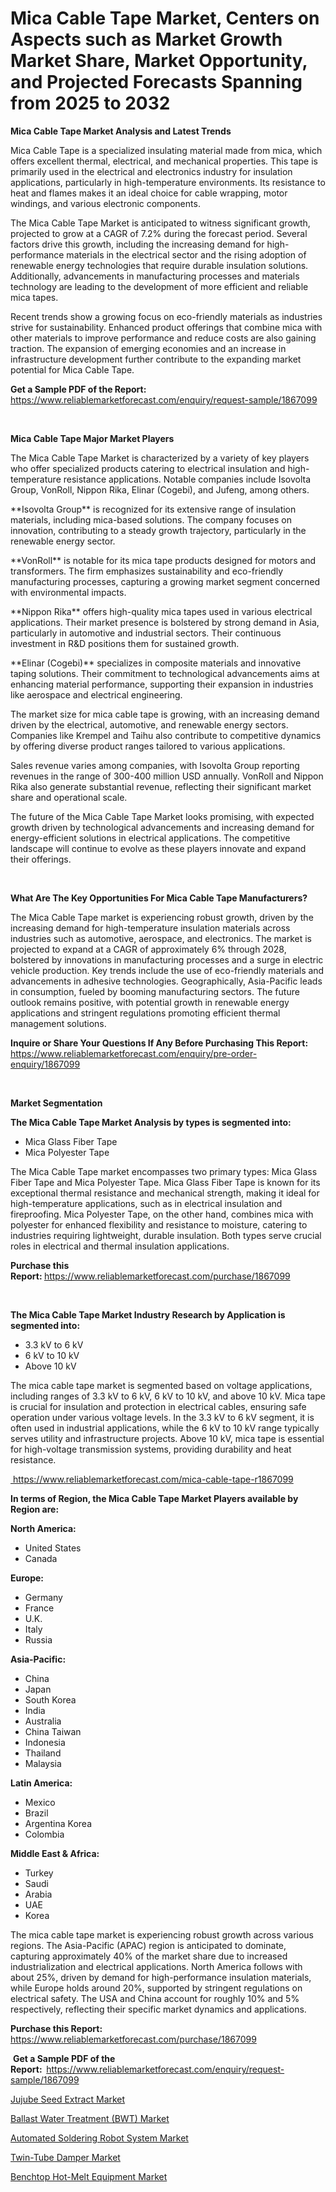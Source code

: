 <p><h1>Mica Cable Tape Market, Centers on Aspects such as Market Growth Market Share, Market Opportunity, and Projected Forecasts Spanning from 2025 to 2032</h1></p><p><strong>Mica Cable Tape Market Analysis and Latest Trends</strong></p>
<p><p>Mica Cable Tape is a specialized insulating material made from mica, which offers excellent thermal, electrical, and mechanical properties. This tape is primarily used in the electrical and electronics industry for insulation applications, particularly in high-temperature environments. Its resistance to heat and flames makes it an ideal choice for cable wrapping, motor windings, and various electronic components.</p><p>The Mica Cable Tape Market is anticipated to witness significant growth, projected to grow at a CAGR of 7.2% during the forecast period. Several factors drive this growth, including the increasing demand for high-performance materials in the electrical sector and the rising adoption of renewable energy technologies that require durable insulation solutions. Additionally, advancements in manufacturing processes and materials technology are leading to the development of more efficient and reliable mica tapes.</p><p>Recent trends show a growing focus on eco-friendly materials as industries strive for sustainability. Enhanced product offerings that combine mica with other materials to improve performance and reduce costs are also gaining traction. The expansion of emerging economies and an increase in infrastructure development further contribute to the expanding market potential for Mica Cable Tape.</p></p>
<p><strong>Get a Sample PDF of the Report:&nbsp;</strong> <a href="https://www.reliablemarketforecast.com/enquiry/request-sample/1867099?utm_campaign=2219&utm_medium=2&utm_source=Github&utm_content=ia&utm_term=31012025&utm_id=mica-cable-tape">https://www.reliablemarketforecast.com/enquiry/request-sample/1867099</a></p>
<p>&nbsp;</p>
<p><strong>Mica Cable Tape Major Market Players</strong></p>
<p><p>The Mica Cable Tape Market is characterized by a variety of key players who offer specialized products catering to electrical insulation and high-temperature resistance applications. Notable companies include Isovolta Group, VonRoll, Nippon Rika, Elinar (Cogebi), and Jufeng, among others.</p><p>**Isovolta Group** is recognized for its extensive range of insulation materials, including mica-based solutions. The company focuses on innovation, contributing to a steady growth trajectory, particularly in the renewable energy sector.</p><p>**VonRoll** is notable for its mica tape products designed for motors and transformers. The firm emphasizes sustainability and eco-friendly manufacturing processes, capturing a growing market segment concerned with environmental impacts.</p><p>**Nippon Rika** offers high-quality mica tapes used in various electrical applications. Their market presence is bolstered by strong demand in Asia, particularly in automotive and industrial sectors. Their continuous investment in R&D positions them for sustained growth.</p><p>**Elinar (Cogebi)** specializes in composite materials and innovative taping solutions. Their commitment to technological advancements aims at enhancing material performance, supporting their expansion in industries like aerospace and electrical engineering.</p><p>The market size for mica cable tape is growing, with an increasing demand driven by the electrical, automotive, and renewable energy sectors. Companies like Krempel and Taihu also contribute to competitive dynamics by offering diverse product ranges tailored to various applications.</p><p>Sales revenue varies among companies, with Isovolta Group reporting revenues in the range of 300-400 million USD annually. VonRoll and Nippon Rika also generate substantial revenue, reflecting their significant market share and operational scale.</p><p>The future of the Mica Cable Tape Market looks promising, with expected growth driven by technological advancements and increasing demand for energy-efficient solutions in electrical applications. The competitive landscape will continue to evolve as these players innovate and expand their offerings.</p></p>
<p>&nbsp;</p>
<p><strong>What Are The Key Opportunities For Mica Cable Tape Manufacturers?</strong></p>
<p><p>The Mica Cable Tape market is experiencing robust growth, driven by the increasing demand for high-temperature insulation materials across industries such as automotive, aerospace, and electronics. The market is projected to expand at a CAGR of approximately 6% through 2028, bolstered by innovations in manufacturing processes and a surge in electric vehicle production. Key trends include the use of eco-friendly materials and advancements in adhesive technologies. Geographically, Asia-Pacific leads in consumption, fueled by booming manufacturing sectors. The future outlook remains positive, with potential growth in renewable energy applications and stringent regulations promoting efficient thermal management solutions.</p></p>
<p><strong>Inquire or Share Your Questions If Any Before Purchasing This Report:</strong> <a href="https://www.reliablemarketforecast.com/enquiry/pre-order-enquiry/1867099?utm_campaign=2219&utm_medium=2&utm_source=Github&utm_content=ia&utm_term=31012025&utm_id=mica-cable-tape">https://www.reliablemarketforecast.com/enquiry/pre-order-enquiry/1867099</a></p>
<p>&nbsp;</p>
<p><strong>Market Segmentation</strong></p>
<p><strong>The Mica Cable Tape Market Analysis by types is segmented into:</strong></p>
<p><ul><li>Mica Glass Fiber Tape</li><li>Mica Polyester Tape</li></ul></p>
<p><p>The Mica Cable Tape market encompasses two primary types: Mica Glass Fiber Tape and Mica Polyester Tape. Mica Glass Fiber Tape is known for its exceptional thermal resistance and mechanical strength, making it ideal for high-temperature applications, such as in electrical insulation and fireproofing. Mica Polyester Tape, on the other hand, combines mica with polyester for enhanced flexibility and resistance to moisture, catering to industries requiring lightweight, durable insulation. Both types serve crucial roles in electrical and thermal insulation applications.</p></p>
<p><strong>Purchase this Report:&nbsp;</strong><a href="https://www.reliablemarketforecast.com/purchase/1867099?utm_campaign=2219&utm_medium=2&utm_source=Github&utm_content=ia&utm_term=31012025&utm_id=mica-cable-tape">https://www.reliablemarketforecast.com/purchase/1867099</a></p>
<p>&nbsp;</p>
<p><strong>The Mica Cable Tape Market Industry Research by Application is segmented into:</strong></p>
<p><ul><li>3.3 kV to 6 kV</li><li>6 kV to 10 kV</li><li>Above 10 kV</li></ul></p>
<p><p>The mica cable tape market is segmented based on voltage applications, including ranges of 3.3 kV to 6 kV, 6 kV to 10 kV, and above 10 kV. Mica tape is crucial for insulation and protection in electrical cables, ensuring safe operation under various voltage levels. In the 3.3 kV to 6 kV segment, it is often used in industrial applications, while the 6 kV to 10 kV range typically serves utility and infrastructure projects. Above 10 kV, mica tape is essential for high-voltage transmission systems, providing durability and heat resistance.</p></p>
<p><a href="https://www.reliablemarketforecast.com/mica-cable-tape-r1867099?utm_campaign=2219&utm_medium=2&utm_source=Github&utm_content=ia&utm_term=31012025&utm_id=mica-cable-tape">&nbsp;https://www.reliablemarketforecast.com/mica-cable-tape-r1867099</a></p>
<p><strong>In terms of Region, the Mica Cable Tape Market Players available by Region are:</strong></p>
<p>
    <p> <strong> North America: </strong>
        <ul>
            <li>United States</li>
            <li>Canada</li>
        </ul>
        </p> 
    <p> <strong> Europe: </strong>
        <ul>
            <li>Germany</li>
            <li>France</li>
            <li>U.K.</li>
            <li>Italy</li>
            <li>Russia</li>
        </ul>
        </p> 
    <p> <strong> Asia-Pacific: </strong>
        <ul>
            <li>China</li>
            <li>Japan</li>
            <li>South Korea</li>
            <li>India</li>
            <li>Australia</li>
            <li>China Taiwan</li>
            <li>Indonesia</li>
            <li>Thailand</li>
            <li>Malaysia</li>
        </ul>
        </p> 
    <p> <strong> Latin America: </strong>
        <ul>
            <li>Mexico</li>
            <li>Brazil</li>
            <li>Argentina Korea</li>
            <li>Colombia</li>
        </ul>
        </p> 
    <p> <strong> Middle East & Africa: </strong>
        <ul>
            <li>Turkey</li>
            <li>Saudi</li>
            <li>Arabia</li>
            <li>UAE</li>
            <li>Korea</li>
        </ul>
    </p>
    </p>
<p><p>The mica cable tape market is experiencing robust growth across various regions. The Asia-Pacific (APAC) region is anticipated to dominate, capturing approximately 40% of the market share due to increased industrialization and electrical applications. North America follows with about 25%, driven by demand for high-performance insulation materials, while Europe holds around 20%, supported by stringent regulations on electrical safety. The USA and China account for roughly 10% and 5% respectively, reflecting their specific market dynamics and applications.</p></p>
<p><strong>Purchase this Report: </strong><a href="https://www.reliablemarketforecast.com/purchase/1867099?utm_campaign=2219&utm_medium=2&utm_source=Github&utm_content=ia&utm_term=31012025&utm_id=mica-cable-tape">https://www.reliablemarketforecast.com/purchase/1867099</a></p>
<p>&nbsp;<strong>Get a Sample PDF of the Report:&nbsp;&nbsp;</strong><a href="https://www.reliablemarketforecast.com/enquiry/request-sample/1867099?utm_campaign=2219&utm_medium=2&utm_source=Github&utm_content=ia&utm_term=31012025&utm_id=mica-cable-tape">https://www.reliablemarketforecast.com/enquiry/request-sample/1867099</a></p>
<p><strong></strong></p>
<p><p><a href="https://github.com/suleimannichelle7/Market-Research-Report-List-1/blob/main/jujube-seed-extract-market.md?utm_campaign=2219&utm_medium=2&utm_source=Github&utm_content=ia&utm_term=31012025&utm_id=mica-cable-tape">Jujube Seed Extract Market</a></p><p><a href="https://www.linkedin.com/pulse/precise-information-ballast-water-treatment-bwt-market-size-share-5ozkc?utm_campaign=2219&utm_medium=2&utm_source=Github&utm_content=ia&utm_term=31012025&utm_id=mica-cable-tape">Ballast Water Treatment (BWT) Market</a></p><p><a href="https://www.linkedin.com/pulse/automated-soldering-robot-system-market-growth-analysis-s2cef?utm_campaign=2219&utm_medium=2&utm_source=Github&utm_content=ia&utm_term=31012025&utm_id=mica-cable-tape">Automated Soldering Robot System Market</a></p><p><a href="https://www.linkedin.com/pulse/aglobaltwin-tube-damper-market-study-including-its-size-ldlmc?utm_campaign=2219&utm_medium=2&utm_source=Github&utm_content=ia&utm_term=31012025&utm_id=mica-cable-tape">Twin-Tube Damper Market</a></p><p><a href="https://www.linkedin.com/pulse/deep-dive-benchtop-hot-melt-equipment-market-growth-smjcc?utm_campaign=2219&utm_medium=2&utm_source=Github&utm_content=ia&utm_term=31012025&utm_id=mica-cable-tape">Benchtop Hot-Melt Equipment Market</a></p></p>
